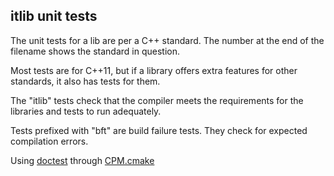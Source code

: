 ## itlib unit tests

The unit tests for a lib are per a C++ standard. The number at the end of the filename shows the standard in question.

Most tests are for C++11, but if a library offers extra features for other standards, it also has tests for them.

The "itlib" tests check that the compiler meets the requirements for the libraries and tests to run adequately.

Tests prefixed with "bft" are build failure tests. They check for expected compilation errors.

Using [doctest](https://github.com/onqtam/doctest) through [CPM.cmake](https://github.com/cpm-cmake/CPM.cmake)
